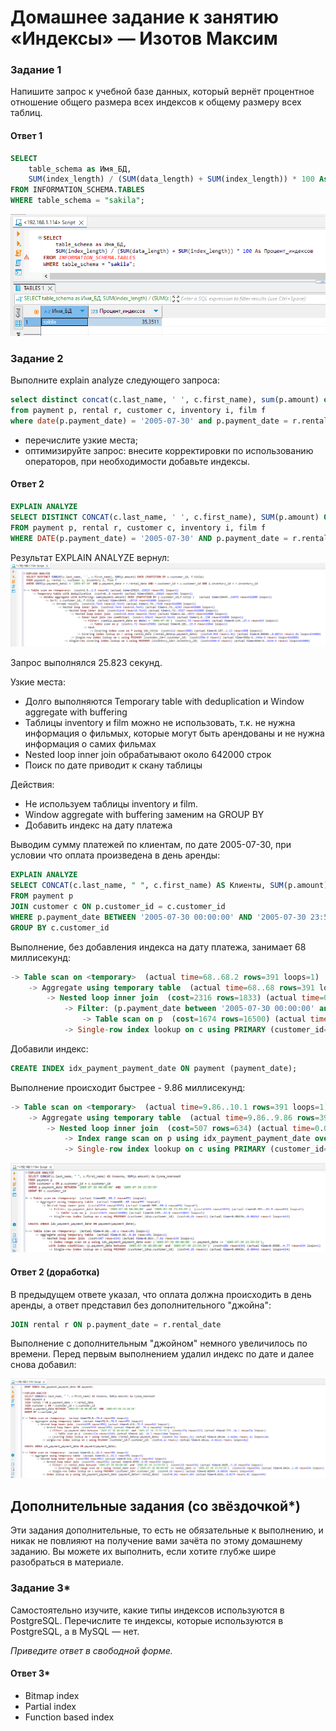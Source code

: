 # Домашнее задание к занятию «Индексы» — Изотов Максим

### Задание 1

Напишите запрос к учебной базе данных, который вернёт процентное отношение общего размера всех индексов к общему размеру всех таблиц.

#### Ответ 1

```sql
SELECT
    table_schema as Имя_БД,
    SUM(index_length) / (SUM(data_length) + SUM(index_length)) * 100 As Процент_индексов
FROM INFORMATION_SCHEMA.TABLES
WHERE table_schema = "sakila";
```
![](img/12-05-01-01.png)

### Задание 2

Выполните explain analyze следующего запроса:
```sql
select distinct concat(c.last_name, ' ', c.first_name), sum(p.amount) over (partition by c.customer_id, f.title)
from payment p, rental r, customer c, inventory i, film f
where date(p.payment_date) = '2005-07-30' and p.payment_date = r.rental_date and r.customer_id = c.customer_id and i.inventory_id = r.inventory_id
```
- перечислите узкие места;
- оптимизируйте запрос: внесите корректировки по использованию операторов, при необходимости добавьте индексы.

#### Ответ 2

```sql
EXPLAIN ANALYZE
SELECT DISTINCT CONCAT(c.last_name, ' ', c.first_name), SUM(p.amount) OVER (PARTITION BY c.customer_id, f.title)
FROM payment p, rental r, customer c, inventory i, film f
WHERE DATE(p.payment_date) = '2005-07-30' AND p.payment_date = r.rental_date AND r.customer_id = c.customer_id AND i.inventory_id = r.inventory_id
```
Результат EXPLAIN ANALYZE вернул:
![](img/12-05-02-01.png)

Запрос выполнялся 25.823 секунд.

Узкие места:

* Долго выполняются Temporary table with deduplication и Window aggregate with buffering
* Таблицы inventory и film можно не использовать, т.к. не нужна информация о фильмых, которые могут быть арендованы и не нужна информация о самих фильмах
* Nested loop inner join обрабатывают около 642000 строк
* Поиск по дате приводит к скану таблицы

Действия:

* Не используем таблицы inventory и film.
* Window aggregate with buffering заменим на GROUP BY
* Добавить индекс на дату платежа

Выводим сумму платежей по клиентам, по дате 2005-07-30, при условии что оплата произведена в день аренды:

```sql
EXPLAIN ANALYZE
SELECT CONCAT(c.last_name, " ", c.first_name) AS Клиенты, SUM(p.amount) As Сумма_платежей
FROM payment p 
JOIN customer c ON p.customer_id = c.customer_id
WHERE p.payment_date BETWEEN '2005-07-30 00:00:00' AND '2005-07-30 23:59:59'
GROUP BY c.customer_id
```
Выполнение, без добавления индекса на дату платежа, занимает 68 миллисекунд:

```sql
-> Table scan on <temporary>  (actual time=68..68.2 rows=391 loops=1)
    -> Aggregate using temporary table  (actual time=68..68 rows=391 loops=1)
        -> Nested loop inner join  (cost=2316 rows=1833) (actual time=0.369..65.4 rows=634 loops=1)
            -> Filter: (p.payment_date between '2005-07-30 00:00:00' and '2005-07-30 23:59:59')  (cost=1674 rows=1833) (actual time=0.351..62.9 rows=634 loops=1)
                -> Table scan on p  (cost=1674 rows=16500) (actual time=0.239..22.8 rows=16044 loops=1)
            -> Single-row index lookup on c using PRIMARY (customer_id=p.customer_id)  (cost=0.25 rows=1) (actual time=0.00346..0.00352 rows=1 loops=634)
```
Добавили индекс:
```sql
CREATE INDEX idx_payment_payment_date ON payment (payment_date);
```
Выполнение происходит быстрее - 9.86 миллисекунд:

```sql
-> Table scan on <temporary>  (actual time=9.86..10.1 rows=391 loops=1)
    -> Aggregate using temporary table  (actual time=9.86..9.86 rows=391 loops=1)
        -> Nested loop inner join  (cost=507 rows=634) (actual time=0.063..7.82 rows=634 loops=1)
            -> Index range scan on p using idx_payment_payment_date over ('2005-07-30 00:00:00' <= payment_date <= '2005-07-30 23:59:59'), with index condition: (p.payment_date between '2005-07-30 00:00:00' and '2005-07-30 23:59:59')  (cost=286 rows=634) (actual time=0.0508..4.77 rows=634 loops=1)
            -> Single-row index lookup on c using PRIMARY (customer_id=p.customer_id)  (cost=0.25 rows=1) (actual time=0.00436..0.00442 rows=1 loops=634)
```

![](img/12-05-02-02.png)

#### Ответ 2 (доработка)

В предыдущем ответе указал, что оплата должна происходить в день аренды, а ответ представил без дополнительного "джойна":
```sql
JOIN rental r ON p.payment_date = r.rental_date
```

Выполнение с дополнительным "джойном" немного увеличилось по времени. Перед первым выполнением удалил индекс по дате и далее снова добавил:

![](img/12-05-02-03.png)

## Дополнительные задания (со звёздочкой*)
Эти задания дополнительные, то есть не обязательные к выполнению, и никак не повлияют на получение вами зачёта по этому домашнему заданию. Вы можете их выполнить, если хотите глубже шире разобраться в материале.

### Задание 3*

Самостоятельно изучите, какие типы индексов используются в PostgreSQL. Перечислите те индексы, которые используются в PostgreSQL, а в MySQL — нет.

*Приведите ответ в свободной форме.*

#### Ответ 3*

* Bitmap index
* Partial index
* Function based index
